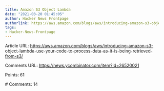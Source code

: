 ```yaml
---
title: Amazon S3 Object Lambda
date: "2021-03-20 01:45:05"
author: Hacker News Frontpage
authorlink: https://aws.amazon.com/blogs/aws/introducing-amazon-s3-object-lambda-use-your-code-to-process-data-as-it-is-being-retrieved-from-s3/
tags:
- Hacker-News-Frontpage
---
```


<p>Article URL: <a href="https://aws.amazon.com/blogs/aws/introducing-amazon-s3-object-lambda-use-your-code-to-process-data-as-it-is-being-retrieved-from-s3/">https://aws.amazon.com/blogs/aws/introducing-amazon-s3-object-lambda-use-your-code-to-process-data-as-it-is-being-retrieved-from-s3/</a></p>
<p>Comments URL: <a href="https://news.ycombinator.com/item?id=26520021">https://news.ycombinator.com/item?id=26520021</a></p>
<p>Points: 61</p>
<p># Comments: 14</p>
